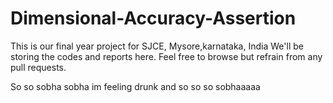 # Dimensional-Accuracy-Assertion

This is our final year project for SJCE, Mysore,karnataka, India
We'll be storing the codes and reports here.
Feel free to browse but refrain from any pull requests.

So so sobha sobha
im feeling drunk and so so so sobhaaaaa
